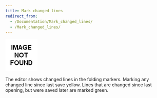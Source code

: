```yaml
---
title: Mark changed lines
redirect_from:
  - /Documentation/Mark_changed_lines/
  - /Mark_changed_lines/
---
```


![Image:ShowEditedLines.png](/images/404.png)

The editor shows changed lines in the folding markers. Marking any changed line since last save yellow. Lines that are changed since last opening, but were saved later are marked green.
